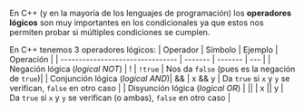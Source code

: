 En C++ (y en la mayoría de los lenguajes de programación) los **operadores lógicos** son muy importantes en los condicionales ya que estos nos permiten probar si múltiples condiciones se cumplen.

En C++ tenemos 3 operadores lógicos:
| Operador                         | Símbolo | Ejemplo | Operación  |
| -------------------------------- | ------- | ------- | --- |
| Negación lógica (*logical NOT*)  |    !    | `!true` | Nos da `false` (pues es la negación de `true`)|
| Conjunción lógica (*logical AND*)|   &&    | x && y  | Da `true` si `x` y `y` se verifican, `false` en otro caso |
| Disyunción lógica (*logical OR*) |   \|\|    |  x \|\| y | Da `true` si `x` y `y` se verifican (o ambas), `false` en otro caso |
